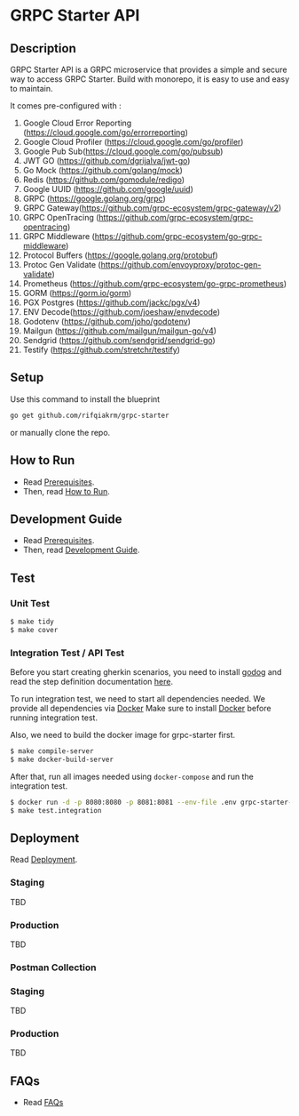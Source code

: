 # GRPC Starter API

## Description

GRPC Starter API is a GRPC microservice that provides a simple and secure way to access GRPC Starter. Build with monorepo, it is easy to use and easy to maintain.

It comes pre-configured with :

1. Google Cloud Error Reporting (<https://cloud.google.com/go/errorreporting>)
2. Google Cloud Profiler (<https://cloud.google.com/go/profiler>)
3. Google Pub Sub(<https://cloud.google.com/go/pubsub>)
4. JWT GO (<https://github.com/dgrijalva/jwt-go>)
5. Go Mock (<https://github.com/golang/mock>)
6. Redis (<https://github.com/gomodule/redigo>)
7. Google UUID (<https://github.com/google/uuid>)
8. GRPC (<https://google.golang.org/grpc>)
9. GRPC Gateway(<https://github.com/grpc-ecosystem/grpc-gateway/v2>)
10. GRPC OpenTracing (<https://github.com/grpc-ecosystem/grpc-opentracing>)
11. GRPC Middleware (<https://github.com/grpc-ecosystem/go-grpc-middleware>)
12. Protocol Buffers (<https://google.golang.org/protobuf>)
13. Protoc Gen Validate (<https://github.com/envoyproxy/protoc-gen-validate>)
14. Prometheus (<https://github.com/grpc-ecosystem/go-grpc-prometheus>)
15. GORM (<https://gorm.io/gorm>)
16. PGX Postgres (<https://github.com/jackc/pgx/v4>)
17. ENV Decode(<https://github.com/joeshaw/envdecode>)
18. Godotenv (<https://github.com/joho/godotenv>)
19. Mailgun (<https://github.com/mailgun/mailgun-go/v4>)
20. Sendgrid (<https://github.com/sendgrid/sendgrid-go>)
21. Testify (<https://github.com/stretchr/testify>)


## Setup

Use this command to install the blueprint

```bash
go get github.com/rifqiakrm/grpc-starter
```

or manually clone the repo.

## How to Run

- Read [Prerequisites](doc/PREREQUISITES.md).
- Then, read [How to Run](doc/HOW_TO_RUN.md).

## Development Guide

- Read [Prerequisites](doc/PREREQUISITES.md).
- Then, read [Development Guide](doc/DEVELOPMENT_GUIDE.md).

## Test

### Unit Test

```sh
$ make tidy
$ make cover
```

### Integration Test / API Test

Before you start creating gherkin scenarios, you need to install [godog](https://github.com/cucumber/godog) and read the step definition documentation [here](doc/GODOG_DOCUMENTATION.md).

To run integration test, we need to start all dependencies needed. We provide all dependencies via [Docker](https://docs.docker.com/engine/install)
Make sure to install [Docker](https://docs.docker.com/engine/install) before running integration test.

Also, we need to build the docker image for grpc-starter first.

```sh
$ make compile-server
$ make docker-build-server
```

After that, run all images needed using `docker-compose` and run the integration test.

```sh
$ docker run -d -p 8080:8080 -p 8081:8081 --env-file .env grpc-starter-server:latest 
$ make test.integration
```

## Deployment

Read [Deployment](doc/DEPLOYMENT.md).

### Staging

TBD

### Production

TBD

### Postman Collection

### Staging

TBD

### Production

TBD

## FAQs

- Read [FAQs](doc/FAQS.md)

